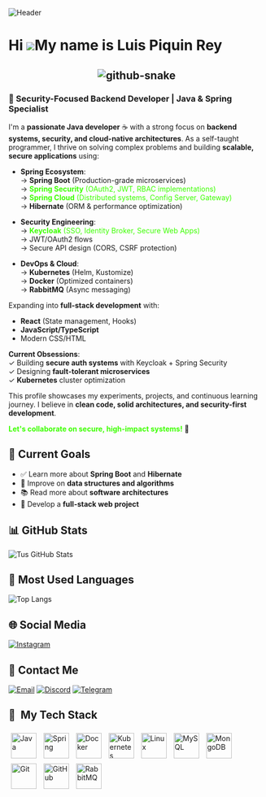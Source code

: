 

                                                                                                                                      
<!DOCTYPE html>
![Header](https://i.postimg.cc/Kcqjf8tf/github-header-image.png)
<link rel="stylesheet" type='text/css' href="https://cdn.jsdelivr.net/gh/devicons/devicon@latest/devicon.min.css" />

Hi ![](https://user-images.githubusercontent.com/18350557/176309783-0785949b-9127-417c-8b55-ab5a4333674e.gif)My name is Luis Piquin Rey
=======================================================================================================================================

<h2 align="center"> 
  <picture>
    <source media="(prefers-color-scheme: dark)" srcset="https://raw.githubusercontent.com/LuisPiquinRey/LuisPiquinRey/output/github-contribution-grid-snake-dark.svg">
    <source media="(prefers-color-scheme: light)" srcset="https://raw.githubusercontent.com/LuisPiquinRey/LuisPiquinRey/output/github-contribution-grid-snake.svg">
    <img alt="github-snake" src="https://raw.githubusercontent.com/LuisPiquinRey/LuisPiquinRey/output/github-contribution-grid-snake.svg">
  </picture>
</h2>

### 🔐 Security-Focused Backend Developer | Java & Spring Specialist

I'm a **passionate Java developer** ☕ with a strong focus on **backend systems, security, and cloud-native architectures**. As a self-taught programmer, I thrive on solving complex problems and building **scalable, secure applications** using:

- **Spring Ecosystem**:  
  → **Spring Boot** (Production-grade microservices)  
  → <span style="color: #3cff00">**Spring Security** (OAuth2, JWT, RBAC implementations)</span>  
  → <span style="color: #3cff00">**Spring Cloud** (Distributed systems, Config Server, Gateway)</span>  
  → **Hibernate** (ORM & performance optimization)

- **Security Engineering**:  
  → <span style="color: #3cff00">**Keycloak** (SSO, Identity Broker, Secure Web Apps)</span>  
  → JWT/OAuth2 flows  
  → Secure API design (CORS, CSRF protection)

- **DevOps & Cloud**:  
  → **Kubernetes** (Helm, Kustomize)  
  → **Docker** (Optimized containers)  
  → **RabbitMQ** (Async messaging)  

Expanding into **full-stack development** with:  
- **React** (State management, Hooks)  
- **JavaScript/TypeScript**  
- Modern CSS/HTML  

**Current Obsessions**:  
✓ Building **secure auth systems** with Keycloak + Spring Security  
✓ Designing **fault-tolerant microservices**  
✓ **Kubernetes** cluster optimization  

This profile showcases my experiments, projects, and continuous learning journey. I believe in **clean code, solid architectures, and security-first development**.  

<span style="color: #3cff00">**Let's collaborate on secure, high-impact systems!**</span> 🚀  

## 🎯 Current Goals  
- ✅ Learn more about **Spring Boot** and **Hibernate**  
- 🔄 Improve on **data structures and algorithms**  
- 📚 Read more about **software architectures**  
- 🚀 Develop a **full-stack web project**  
## 📊 GitHub Stats
![Tus GitHub Stats](https://github-readme-stats.vercel.app/api?username=LuisPiquinRey&show_icons=true&theme=dark)
## 📌 Most Used Languages
![Top Langs](https://github-readme-stats.vercel.app/api/top-langs/?username=LuisPiquinRey&layout=compact&theme=dark)
## 🌐 Social Media
[![Instagram](https://img.shields.io/badge/Instagram-E4405F?style=for-the-badge&logo=instagram&logoColor=white)](https://instagram.com/luuis__04)
## 📩 Contact Me
[![Email](https://img.shields.io/badge/Email-D14836?style=for-the-badge&logo=gmail&logoColor=white)](mailto:piquin.rey@gmail.com)
[![Discord](https://img.shields.io/badge/Discord-7289DA?style=for-the-badge&logo=discord&logoColor=white)](https://discord.com/users/557299960899567627)
[![Telegram](https://img.shields.io/badge/Telegram-2CA5E0?style=for-the-badge&logo=telegram&logoColor=white)](https://t.me/LuisPiquinRey)

<h2>🚀 &nbsp;My Tech Stack</h2>
<p align="left">
  <!-- Java y Spring -->
  <img src="https://cdn.jsdelivr.net/gh/devicons/devicon/icons/java/java-original-wordmark.svg" alt="Java" width="50" height="50" style="margin: 5px;"/>
  <img src="https://cdn.jsdelivr.net/gh/devicons/devicon/icons/spring/spring-original-wordmark.svg" alt="Spring" width="50" height="50" style="margin: 5px;"/>
  
  <!-- DevOps -->
  <img src="https://cdn.jsdelivr.net/gh/devicons/devicon/icons/docker/docker-original-wordmark.svg" alt="Docker" width="50" height="50" style="margin: 5px;"/>
  <img src="https://cdn.jsdelivr.net/gh/devicons/devicon/icons/kubernetes/kubernetes-plain-wordmark.svg" alt="Kubernetes" width="50" height="50" style="margin: 5px;"/>
  <img src="https://cdn.jsdelivr.net/gh/devicons/devicon/icons/linux/linux-original.svg" alt="Linux" width="50" height="50" style="margin: 5px;"/>
  
  <!-- Bases de datos -->
  <img src="https://cdn.jsdelivr.net/gh/devicons/devicon/icons/mysql/mysql-original-wordmark.svg" alt="MySQL" width="50" height="50" style="margin: 5px;"/>
  <img src="https://cdn.jsdelivr.net/gh/devicons/devicon/icons/mongodb/mongodb-original-wordmark.svg" alt="MongoDB" width="50" height="50" style="margin: 5px;"/>
  
  <!-- Herramientas -->
  <img src="https://cdn.jsdelivr.net/gh/devicons/devicon/icons/git/git-original-wordmark.svg" alt="Git" width="50" height="50" style="margin: 5px;"/>
  <img src="https://cdn.jsdelivr.net/gh/devicons/devicon/icons/github/github-original-wordmark.svg" alt="GitHub" width="50" height="50" style="margin: 5px;"/>
  <img src="https://cdn.jsdelivr.net/gh/devicons/devicon/icons/rabbitmq/rabbitmq-original-wordmark.svg" alt="RabbitMQ" width="50" height="50" style="margin: 5px;"/>
</p>
